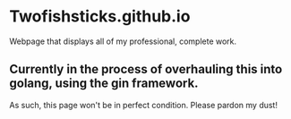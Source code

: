 # Twofishsticks.github.io
Webpage that displays all of my professional, complete work.

## Currently in the process of overhauling this into golang, using the gin framework. 
As such, this page won't be in perfect condition. Please pardon my dust!

